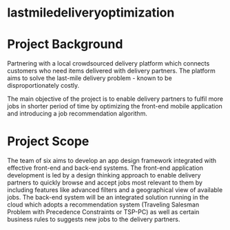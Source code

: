 # lastmiledeliveryoptimization

# Project Background

Partnering with a local crowdsourced delivery platform which connects customers who need items delivered with delivery partners. The platform aims to solve the last-mile delivery problem - known to be disproportionately costly.

The main objective of the project is to enable delivery partners to fulfil more jobs in shorter period of time by optimizing the front-end mobile application and introducing a job recommendation algorithm.

# Project Scope

The team of six aims to develop an app design framework integrated with effective front-end and back-end systems. The front-end application development is led by a design thinking approach to enable delivery partners to quickly browse and accept jobs most relevant to them by including features like advanced filters and a geographical view of available jobs. The back-end system will be an integrated solution running in the cloud which adopts a recommendation system (Traveling Salesman Problem with Precedence Constraints or TSP-PC) as well as certain business rules to suggests new jobs to the delivery partners.
